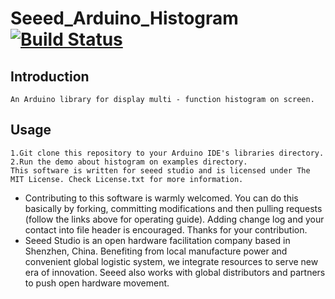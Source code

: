 Seeed_Arduino_Histogram[![Build Status](https://travis-ci.com/Seeed-Studio/Seeed_Arduino_Histogram.svg?branch=master)](https://travis-ci.com/Seeed-Studio/Seeed_Arduino_Histogram)
============================================================
Introduction
------------------------------------------------------------
    An Arduino library for display multi - function histogram on screen. 
Usage
------------------------------------------------------------
    1.Git clone this repository to your Arduino IDE's libraries directory.
    2.Run the demo about histogram on examples directory.
    This software is written for seeed studio and is licensed under The MIT License. Check License.txt for more information.
-
    Contributing to this software is warmly welcomed. You can do this basically by
    forking, committing modifications and then pulling requests (follow the links above
    for operating guide). Adding change log and your contact into file header is encouraged.
    Thanks for your contribution.
-
    Seeed Studio is an open hardware facilitation company based in Shenzhen, China.
Benefiting from local manufacture power and convenient global logistic system,
we integrate resources to serve new era of innovation. Seeed also works with
global distributors and partners to push open hardware movement.
